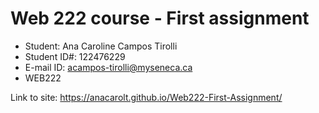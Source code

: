 # Web 222 course - First assignment

- Student: Ana Caroline Campos Tirolli
- Student ID#: 122476229
- E-mail ID: acampos-tirolli@myseneca.ca
- WEB222

Link to site: https://anacarolt.github.io/Web222-First-Assignment/
